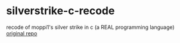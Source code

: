 # silverstrike-c-recode
recode of moppi1's silver strike in c (a REAL programming language)
[original repo](https://github.com/Moppi1/silverstrike)
